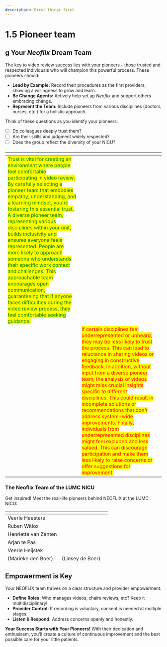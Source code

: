 ```yaml
---
description: First things first
---
```


# 1.5 Pioneer team

## **g Your **_**Neoflix**_** Dream Team**

The key to video review success lies with your pioneers – those trusted and respected individuals who will champion this powerful process. These pioneers should:

* **Lead by Example:** Record their procedures as the first providers, showing a willingness to grow and learn.
* **Be Change Agents:** Actively help set up _Neoflix_ and support others embracing change.
* **Represent the Team:** Include pioneers from various disciplines (doctors, nurses, etc.) for a holistic approach.

Think of these questions as you identify your pioneers:

* [ ] Do colleagues deeply trust them?
* [ ] Are their skills and judgment widely respected?
* [ ] Does the group reflect the diversity of your NICU?

###

<table data-card-size="large" data-view="cards"><thead><tr><th></th><th></th><th></th></tr></thead><tbody><tr><td><mark style="color:green;">Trust is vital for creating an environment where people feel comfortable participating in video review. By carefully selecting a pioneer team that embodies empathy, understanding, and a learning mindset, you're fostering this essential trust. A diverse pioneer team, representing various disciplines within your unit, builds inclusivity and ensures everyone feels represented. People are more likely to approach someone who understands their specific work context and challenges. This approachable team encourages open communication, guaranteeing that if anyone faces difficulties during the video review process, they feel comfortable seeking guidance.</mark></td><td></td><td></td></tr><tr><td></td><td><mark style="color:red;">If certain disciplines feel underrepresented or unheard, they may be less likely to trust the process. This can lead to reluctance in sharing videos or engaging in constructive feedback. In addition, without input from a diverse pioneer team, the analysis of videos might miss crucial insights specific to different disciplines. This could result in incomplete solutions or recommendations that don't address system-wide improvements. Finally, individuals from underrepresented disciplines might feel excluded and less valued. This can discourage participation and make them less likely to raise concerns or offer suggestions for improvement.</mark></td><td></td></tr></tbody></table>

### **The Neoflix Team of the LUMC NICU**

Get inspired! Meet the real-life pioneers behind NEOFLIX at the LUMC NICU:



<table data-view="cards"><thead><tr><th></th><th></th><th></th></tr></thead><tbody><tr><td>Veerle Heesters</td><td></td><td></td></tr><tr><td>Ruben Witlox</td><td></td><td></td></tr><tr><td>Henriette van Zanten</td><td></td><td></td></tr><tr><td>Arjan te Pas</td><td></td><td></td></tr><tr><td>Veerle Heijstek</td><td></td><td></td></tr><tr><td>(Marieke den Boer)</td><td>(Linsey de Boer)</td><td></td></tr></tbody></table>

## **Empowerment is Key**

Your NEOFLIX team thrives on a clear structure and provider empowerment:

* **Define Roles:** Who manages videos, chairs reviews, etc? Keep it multidisciplinary!
* **Provider Control:** If recording is voluntary, consent is needed at multiple stages.
* **Listen & Respond:** Address concerns openly and honestly.

**Your Success Starts with Your Pioneers!** With their dedication and enthusiasm, you'll create a culture of continuous improvement and the best possible care for your little patients.
